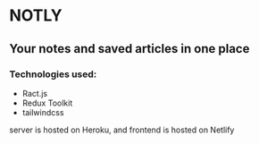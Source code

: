 # NOTLY

## Your notes and saved articles in one place

### Technologies used:

- Ract.js
- Redux Toolkit
- tailwindcss

server is hosted on Heroku, and frontend is hosted on Netlify
